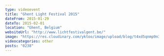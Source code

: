 ```yaml
---
type: videoevent
title: "Ghent Light Festival 2015"
dateFrom: 2015-01-29
dateTo: 2015-02-01
location: "Ghent, Belgium"
websiteUrl: "http://www.lichtfestivalgent.be/"
image: "https://res.cloudinary.com/yktoo/image/upload/blog/t4xd5qnmp9n33411.jpg"
videocategories: other
posts: "0238"
---
```


